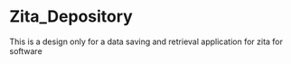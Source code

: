 # Zita_Depository
This is a design only for a data saving and retrieval application for zita for software
